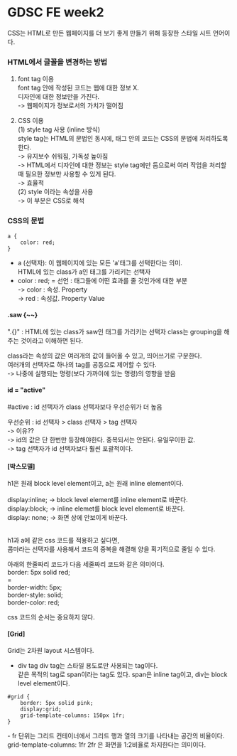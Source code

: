 <h1>GDSC FE week2</h1>


CSS는 HTML로 만든 웹페이지를 더 보기 좋게 만들기 위해 등장한 스타일 시트 언어이다.

<h3>HTML에서 글꼴을 변경하는 방법</h3>

1. font tag 이용  
font tag 안에 작성된 코드는 웹에 대한 정보 X.  
디자인에 대한 정보만을 가진다.  
-> 웹페이지가 정보로서의 가치가 떨어짐    

2. CSS 이용    
(1) style tag 사용 (inline 방식)  
style tag는 HTML의 문법인 동시에, 태그 안의 코드는 CSS의 문법에 처리하도록 한다.  
-> 유지보수 쉬워짐, 가독성 높아짐   
-> HTML에서 디자인에 대한 정보는 style tag에만 둠으로써 여러 작업을 처리할때 필요한 정보만 사용할 수 있게 된다.  
    -> 효율적  
(2) style 이라는 속성을 사용  
-> 이 부분은 CSS로 해석    


<h3>CSS의 문법</h3>

    a {
        color: red;
    }

- a (선택자): 이 웹페이지에 있는 모든 'a'태그를 선택한다는 의미.  
HTML에 있는 class가 a인 태그를 가리키는 선택자  
- color : red; = 선언 : 태그들에 어떤 효과를 줄 것인가에 대한 부분  
    -> color : 속성. Property    
    -> red : 속성값. Property Value  

<h4>.saw {~~}</h4>  
".{}" : HTML에 있는 class가 saw인 태그를 가리키는 선택자  
class는 grouping을 해주는 것이라고 이해하면 된다.  

class라는 속성의 값은 여러개의 값이 들어올 수 있고, 띄어쓰기로 구분한다.  
여러개의 선택자로 하나의 tag를 공동으로 제어할 수 있다.  
-> 나중에 실행되는 명령(보다 가까이에 있는 명령)의 영향을 받음  

<h4>id = "active"</h4>
#active : id 선택자가 class 선택자보다 우선순위가 더 높음  

우선순위 : id 선택자 > class 선택자 > tag 선택자  
-> 이유??  
-> id의 값은 단 한번만 등장해야한다. 중복되서는 안된다. 유일무이한 값.   
-> tag 선택자가 id 선택자보다 훨씬 포괄적이다.   

<h4>[박스모델]</h4>
h1은 원래 block level element이고, a는 원래 inline element이다.<br><br>
    display:inline; -> block level element를 inline element로 바꾼다.<br>  
    display:block; -> inline elemet를 block level element로 바꾼다.<br>
    display: none; -> 화면 상에 안보이게 바꾼다. <br><br>

h1과 a에 같은 css 코드를 적용하고 싶다면,  
콤마라는 선택자를 사용해서 코드의 중복을 해결해 양을 획기적으로 줄일 수 있다.  

아래의 한줄짜리 코드가 다음 세줄짜리 코드와 같은 의미이다.  
border: 5px solid red;  
=<br>
border-width: 5px;  
border-style: solid;  
border-color: red;  

css 코드의 순서는 중요하지 않다.

<h4>[Grid]</h4>

Grid는 2차원 layout 시스템이다.
- div tag
div tag는 스타일 용도로만 사용되는 tag이다.  
같은 목적의 tag로 span이라는 tag도 있다.
span은 inline tag이고, div는 block level element이다.
<p>

    #grid {
        border: 5px solid pink;
        display:grid;
        grid-template-columns: 150px 1fr;
    }
</p>        
- fr 단위는 그리드 컨테이너에서 그리드 행과 열의 크기를 나타내는 공간의 비율이다.<br>
    grid-template-columns: 1fr 2fr 은 화면을 1:2비율로 차지한다는 의미이다.<br>